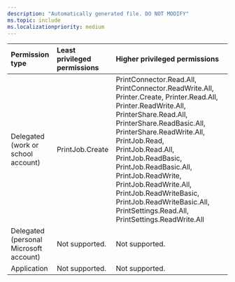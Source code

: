 ```yaml
---
description: "Automatically generated file. DO NOT MODIFY"
ms.topic: include
ms.localizationpriority: medium
---
```


|Permission type|Least privileged permissions|Higher privileged permissions|
|:---|:---|:---|
|Delegated (work or school account)|PrintJob.Create|PrintConnector.Read.All, PrintConnector.ReadWrite.All, Printer.Create, Printer.Read.All, Printer.ReadWrite.All, PrinterShare.Read.All, PrinterShare.ReadBasic.All, PrinterShare.ReadWrite.All, PrintJob.Read, PrintJob.Read.All, PrintJob.ReadBasic, PrintJob.ReadBasic.All, PrintJob.ReadWrite, PrintJob.ReadWrite.All, PrintJob.ReadWriteBasic, PrintJob.ReadWriteBasic.All, PrintSettings.Read.All, PrintSettings.ReadWrite.All|
|Delegated (personal Microsoft account)|Not supported.|Not supported.|
|Application|Not supported.|Not supported.|


